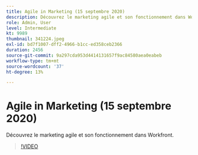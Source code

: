 ```yaml
---
title: Agile in Marketing (15 septembre 2020)
description: Découvrez le marketing agile et son fonctionnement dans Workfront. (Entre 60 et 160 caractères)
role: Admin, User
level: Intermediate
kt: 9989
thumbnail: 341224.jpeg
exl-id: bd7f1007-dff2-4966-b1cc-ed358ceb2366
duration: 2456
source-git-commit: 9a297cda953d4414131657f9ac84580aea0eabeb
workflow-type: tm+mt
source-wordcount: '37'
ht-degree: 13%

---
```


# Agile in Marketing (15 septembre 2020)

Découvrez le marketing agile et son fonctionnement dans Workfront.

>[!VIDEO](https://video.tv.adobe.com/v/341224/?quality=12&learn=on)
